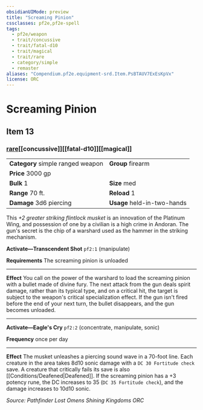 ```yaml
---
obsidianUIMode: preview
title: "Screaming Pinion"
cssclasses: pf2e,pf2e-spell
tags:
  - pf2e/weapon
  - trait/concussive
  - trait/fatal-d10
  - trait/magical
  - trait/rare
  - category/simple
  - remaster
aliases: "Compendium.pf2e.equipment-srd.Item.PsBTAUV7ExEsKpVx"
license: ORC
---
```

# Screaming Pinion
## Item 13
### [rare](rare "Rare Rarity Trait")[[concussive]][[fatal-d10]][[magical]]

|  |  |
| -- | -- |
| **Category** simple ranged weapon | **Group** firearm |
| **Price** 3000 gp |  |
| **Bulk** 1 | **Size** med |
|**Range** 70 ft.| **Reload** 1|
| **Damage** 3d6 piercing  | **Usage** held-in-two-hands |



This _+2 greater striking flintlock musket_ is an innovation of the Platinum Wing, and possession of one by a civilian is a high crime in Andoran. The gun's secret is the chip of a warshard used as the hammer in the striking mechanism.

**Activate—Transcendent Shot** `pf2:1` (manipulate)

**Requirements** The screaming pinion is unloaded

* * *

**Effect** You call on the power of the warshard to load the screaming pinion with a bullet made of divine fury. The next attack from the gun deals spirit damage, rather than its typical type, and on a critical hit, the target is subject to the weapon's critical specialization effect. If the gun isn't fired before the end of your next turn, the bullet disappears, and the gun becomes unloaded.

* * *

**Activate—Eagle's Cry** `pf2:2` (concentrate, manipulate, sonic)

**Frequency** once per day

* * *

**Effect** The musket unleashes a piercing sound wave in a 70-foot line. Each creature in the area takes 8d10 sonic damage with a `DC 30 Fortitude check` save. A creature that critically fails its save is also [[Conditions/Deafened|Deafened]]. If the screaming pinion has a +3 potency rune, the DC increases to 35 (`DC 35 Fortitude check`), and the damage increases to 10d10 sonic.

*Source: Pathfinder Lost Omens Shining Kingdoms*
*ORC*